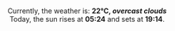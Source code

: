 <p  align="center"><br/>Currently, the weather is: <b> 22°C, <i>overcast clouds</i></b></br>Today, the sun rises at <b>05:24</b> and sets at <b>19:14</b>.</p>